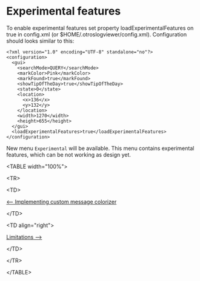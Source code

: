 # Experimental features #

To enable experimental features set property loadExperimentalFeatures on true in config.xml (or $HOME/.otroslogviewer/config.xml). Configuration should looks similar to this:

```
<?xml version="1.0" encoding="UTF-8" standalone="no"?>
<configuration>
  <gui>
    <searchMode>QUERY</searchMode>
    <markColor>Pink</markColor>
    <markFound>true</markFound>
    <showTipOfTheDay>true</showTipOfTheDay>
    <state>0</state>
    <location>
      <x>136</x>
      <y>132</y>
    </location>
    <width>1270</width>
    <height>655</height>
  </gui>
  <loadExperimentalFeatures>true</loadExperimentalFeatures>
</configuration>
```

New menu `Experimental` will be available. This menu contains experimental features, which can be not working as design yet.
<a href='Hidden comment: next/prev'></a>


&lt;TABLE width="100%"&gt;



&lt;TR&gt;



&lt;TD&gt;

[<-- Implementing custom message colorizer](ImplementingMessageColorizer.md)


&lt;/TD&gt;



&lt;TD align="right"&gt;

[Limitations -->](Limitations.md)


&lt;/TD&gt;



&lt;/TR&gt;



&lt;/TABLE&gt;

